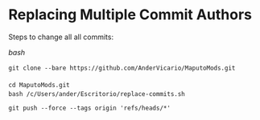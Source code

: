 
# Replacing Multiple Commit Authors

Steps to change all all commits:

*bash*
```
git clone --bare https://github.com/AnderVicario/MaputoMods.git
```

```
cd MaputoMods.git
bash /c/Users/ander/Escritorio/replace-commits.sh
```

```
git push --force --tags origin 'refs/heads/*'
```
